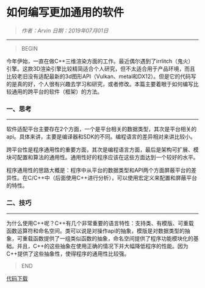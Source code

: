 
# 如何编写更加通用的软件

> *作者：Arvin 日期：2019年07月01日*

---------------------------------

>BEGIN

今年伊始，一直在做C++三维渲染方面的工作。最近偶尔遇到了irrlitch（鬼火）引擎。这款3D渲染引擎比较精简适合个人研究，但不太适合用于产品环境，而且比较老旧没有适配最新的3d图形API（Vulkan、metal和DX12）。但是它的代码写的是真的好，个人很有兴趣去学习和研究，或者修改。本篇主要着眼于如何编写比较通用的跨平台的软件（框架）的方法。

### 一、思考
---------------------------------

软件适配平台主要存在2个方面，一个是平台相关的数据类型，其次是平台相关的api。具体来讲，主要是编译器和SDK的不同。编程语言的差异相对来讲比较小。

跨平台性是程序通用性的重要方面，其次是编程语言方面，最后是架构可扩展、模块可配置和算法的通用性。通用性好的程序应该在这些方面达到一个较好的水平。

程序通用性的思路大概是：程序中从平台的数据类型和API两个方面屏蔽平台的差异性。在C/C++中（后面使用C++进行分析），可以使用宏定义来配置和屏蔽平台的特性。

### 二、技巧
---------------------------------

为什么使用C++呢？C++有几个非常重要的语言特性：支持类、有模版、可重载函数运算符和命名空间。类可以说是对操作api的抽象，模版是对数据类型的抽象，可重载函数提供了一组类似函数的抽象，命名空间提供了程序功能模块化的基础。并且，C++的这些抽象在使用正确的情况下并大幅降低程序的性能。因为C++提供了这些抽象性，使得程序的通用性比较强。




>END

[代码下载](documents/OBShapedButton.zip)

